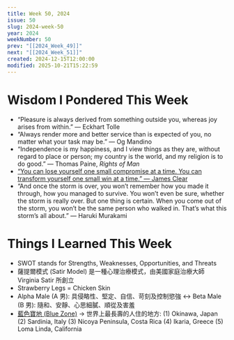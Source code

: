 ```yaml
---
title: Week 50, 2024
issue: 50
slug: 2024-week-50
year: 2024
weekNumber: 50
prev: "[[2024_Week_49]]"
next: "[[2024_Week_51]]"
created: 2024-12-15T12:00:00
modified: 2025-10-21T15:22:59
---
```


# Wisdom I Pondered This Week

* “Pleasure is always derived from something outside you, whereas joy arises from within.” — Eckhart Tolle
* “Always render more and better service than is expected of you, no matter what your task may be.” — Og Mandino
* “Independence is my happiness, and I view things as they are, without regard to place or person; my country is the world, and my religion is to do good.” — Thomas Paine, _Rights of Man_
* [“You can lose yourself one small compromise at a time. You can transform yourself one small win at a time.” — James Clear](https://jamesclear.com/3-2-1/november-28-2024)
* “And once the storm is over, you won’t remember how you made it through, how you managed to survive. You won’t even be sure, whether the storm is really over. But one thing is certain. When you come out of the storm, you won’t be the same person who walked in. That’s what this storm’s all about.” — Haruki Murakami

# Things I Learned This Week

* SWOT stands for Strengths, Weaknesses, Opportunities, and Threats
* 薩提爾模式 (Satir Model) 是一種心理治療模式，由美國家庭治療大師 Virginia Satir 所創立
* Strawberry Legs = Chicken Skin
* Alpha Male (A 男): 具侵略性、堅定、自信、苛刻及控制慾強 ↔ Beta Male (B 男): 隨和、安靜、心思細膩、順從及害羞
* [藍色寶地 (Blue Zone)](https://en.m.wikipedia.org/wiki/Blue_zone) → 世界上最長壽的人住的地方: (1) Okinawa, Japan (2) Sardinia, Italy (3) Nicoya Peninsula, Costa Rica (4) Ikaria, Greece (5) Loma Linda, California
